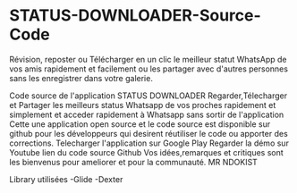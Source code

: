 # STATUS-DOWNLOADER-Source-Code
Révision, reposter ou Télécharger en un clic le meilleur statut WhatsApp de vos amis rapidement et facilement ou les partager avec d'autres personnes sans les enregistrer dans votre galerie.

Code source de l'application STATUS DOWNLOADER Regarder,Télecharger et Partager les meilleurs status Whatsapp de vos proches rapidement et simplement et acceder rapidement à Whatsapp sans sortir de l'application Cette une application open source et le code source est disponible sur github pour les développeurs qui desirent réutiliser le code ou apporter des corrections. Telecharger l'application sur Google Play Regarder la démo sur Youtube lien du code source Github Vos idées,remarques et critiques sont les bienvenus pour ameliorer et pour la communauté. MR NDOKIST

Library utilisées -Glide -Dexter
